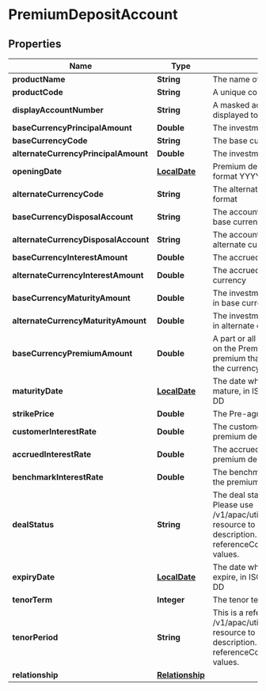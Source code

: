 
# PremiumDepositAccount

## Properties
Name | Type | Description | Notes
------------ | ------------- | ------------- | -------------
**productName** | **String** | The name of the product |  [optional]
**productCode** | **String** | A unique code that identifies the product |  [optional]
**displayAccountNumber** | **String** | A masked account number that can be displayed to the customer | 
**baseCurrencyPrincipalAmount** | **Double** | The investment amount in base currency |  [optional]
**baseCurrencyCode** | **String** | The base currency code in ISO 4217 format |  [optional]
**alternateCurrencyPrincipalAmount** | **Double** | The investment amount in alternate currency |  [optional]
**openingDate** | [**LocalDate**](LocalDate.md) | Premium deposit open date in ISO 8601 date format YYYY-MM-DD |  [optional]
**alternateCurrencyCode** | **String** | The alternate currency code in ISO 4217 format |  [optional]
**baseCurrencyDisposalAccount** | **String** | The account number to deposit returns of base currency, upon maturity |  [optional]
**alternateCurrencyDisposalAccount** | **String** | The account number to deposit returns of alternate currency, upon maturity |  [optional]
**baseCurrencyInterestAmount** | **Double** | The accrued interest amount in base currency |  [optional]
**alternateCurrencyInterestAmount** | **Double** | The accrued interest amount in alternate currency |  [optional]
**baseCurrencyMaturityAmount** | **Double** | The investment amount and accrued interest in base currency |  [optional]
**alternateCurrencyMaturityAmount** | **Double** | The investment amount and accrued interest in alternate currency |  [optional]
**baseCurrencyPremiumAmount** | **Double** | A part or all of the interest the customer earns on the Premium Account represents the premium that the bank pays the customer for the currency option |  [optional]
**maturityDate** | [**LocalDate**](LocalDate.md) | The date when the premium deposit will mature, in ISO8601 date format YYYY-MM-DD |  [optional]
**strikePrice** | **Double** | The Pre-agreed exchange rate |  [optional]
**customerInterestRate** | **Double** | The customer interest rate applicable for the premium deposit |  [optional]
**accruedInterestRate** | **Double** | The accrued interest rate applicable for the premium deposit |  [optional]
**benchmarkInterestRate** | **Double** | The benchmark interest rate applicable for the premium deposit |  [optional]
**dealStatus** | **String** | The deal status. This is a reference data field. Please use /v1/apac/utilities/referenceData/{dealStatus} resource to get valid value of this field with description. You can use the field name as the referenceCode parameter to retrieve the values. |  [optional]
**expiryDate** | [**LocalDate**](LocalDate.md) | The date when the premium deposit deal will expire, in ISO8601 date format YYYY-MM-DD |  [optional]
**tenorTerm** | **Integer** | The tenor term for deposit |  [optional]
**tenorPeriod** | **String** | This is a reference data field. Please use /v1/apac/utilities/referenceData/{tenorPeriod} resource to get valid value of this field with description. You can use the field name as the referenceCode parameter to retrieve the values. |  [optional]
**relationship** | [**Relationship**](Relationship.md) |  |  [optional]



